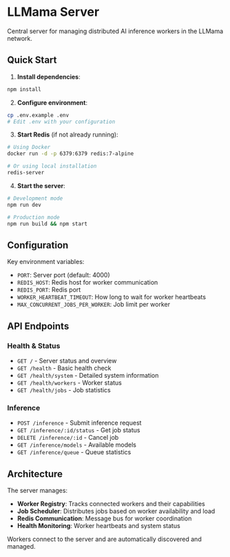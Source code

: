 # LLMama Server

Central server for managing distributed AI inference workers in the LLMama network.

## Quick Start

1. **Install dependencies**:
```bash
npm install
```

2. **Configure environment**:
```bash
cp .env.example .env
# Edit .env with your configuration
```

3. **Start Redis** (if not already running):
```bash
# Using Docker
docker run -d -p 6379:6379 redis:7-alpine

# Or using local installation
redis-server
```

4. **Start the server**:
```bash
# Development mode
npm run dev

# Production mode
npm run build && npm start
```

## Configuration

Key environment variables:

- `PORT`: Server port (default: 4000)
- `REDIS_HOST`: Redis host for worker communication
- `REDIS_PORT`: Redis port
- `WORKER_HEARTBEAT_TIMEOUT`: How long to wait for worker heartbeats
- `MAX_CONCURRENT_JOBS_PER_WORKER`: Job limit per worker

## API Endpoints

### Health & Status
- `GET /` - Server status and overview
- `GET /health` - Basic health check
- `GET /health/system` - Detailed system information
- `GET /health/workers` - Worker status
- `GET /health/jobs` - Job statistics

### Inference
- `POST /inference` - Submit inference request
- `GET /inference/:id/status` - Get job status
- `DELETE /inference/:id` - Cancel job
- `GET /inference/models` - Available models
- `GET /inference/queue` - Queue statistics

## Architecture

The server manages:
- **Worker Registry**: Tracks connected workers and their capabilities
- **Job Scheduler**: Distributes jobs based on worker availability and load
- **Redis Communication**: Message bus for worker coordination
- **Health Monitoring**: Worker heartbeats and system status

Workers connect to the server and are automatically discovered and managed.
